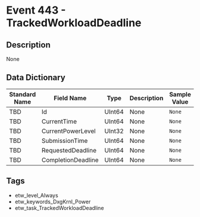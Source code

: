 # Event 443 - TrackedWorkloadDeadline

## Description
None

## Data Dictionary
|Standard Name|Field Name|Type|Description|Sample Value|
|---|---|---|---|---|
|TBD|Id|UInt64|None|`None`|
|TBD|CurrentTime|UInt64|None|`None`|
|TBD|CurrentPowerLevel|UInt32|None|`None`|
|TBD|SubmissionTime|UInt64|None|`None`|
|TBD|RequestedDeadline|UInt64|None|`None`|
|TBD|CompletionDeadline|UInt64|None|`None`|

## Tags
* etw_level_Always
* etw_keywords_DxgKrnl_Power
* etw_task_TrackedWorkloadDeadline
